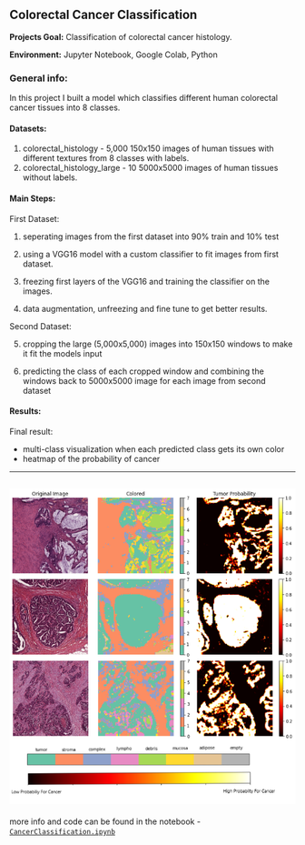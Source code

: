## Colorectal Cancer Classification

__Projects Goal:__ Classification of colorectal cancer histology. <br />

__Environment:__ Jupyter Notebook, Google Colab, Python <br />


### General info:
In this project I built a model which classifies different human colorectal cancer tissues into 8 classes. <br />

#### Datasets:

1) colorectal_histology - 5,000 150x150 images of human tissues with different textures from 8 classes with labels.
2) colorectal_histology_large - 10 5000x5000 images of human tissues without labels.

#### Main Steps:

First Dataset:

1) seperating images from the first dataset into 90% train and 10% test

2) using a VGG16 model with a custom classifier to fit images from first dataset. 

3) freezing first layers of the VGG16 and training the classifier on the images. 

4) data augmentation, unfreezing and fine tune to get better results.

Second Dataset:

5) cropping the large (5,000x5,000) images into 150x150 windows to make it fit the models input

6) predicting the class of each cropped window and combining the windows back to 5000x5000 image for each image from second dataset


#### Results:

Final result:
- multi-class visualization when each predicted class gets its own color
- heatmap of the probability of cancer

---
![results image](/images/RESULTS.png)
---

more info and code can be found in the notebook - [`CancerClassification.ipynb`](/CancerClassification.ipynb)
